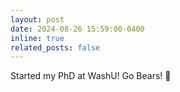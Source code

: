 ```yaml
---
layout: post
date: 2024-08-26 15:59:00-0400
inline: true
related_posts: false
---
```


Started my PhD at WashU! Go Bears! 🐻